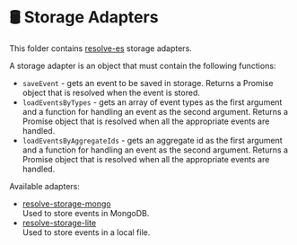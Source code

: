# **🛢 Storage Adapters**
This folder contains [resolve-es](../resolve-es) storage adapters.

A storage adapter is an object that must contain the following functions:  
* `saveEvent` - gets an event to be saved in storage. Returns a Promise object that is resolved when the event is stored.
* `loadEventsByTypes` - gets an array of event types as the first argument and a function for handling an event as the second argument. Returns a Promise object that is resolved when all the appropriate events are handled.
* `loadEventsByAggregateIds` - gets an aggregate id as the first argument and a function for handling an event as the second argument. Returns a Promise object that is resolved when all the appropriate events are handled.

Available adapters:
* [resolve-storage-mongo](../storage-adapters/resolve-storage-mongo)  
	Used to store events in MongoDB.
* [resolve-storage-lite](../storage-adapters/resolve-storage-lite)  
	Used to store events in a local file.
